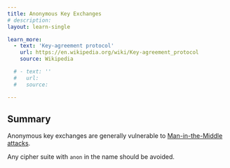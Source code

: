 ```yaml
---
title: Anonymous Key Exchanges
# description:
layout: learn-single

learn_more:
  - text: 'Key-agreement protocol'
    url: https://en.wikipedia.org/wiki/Key-agreement_protocol
    source: Wikipedia

  # - text: ''
  #   url:
  #   source:

---
```


## Summary

Anonymous key exchanges are generally vulnerable to [Man-in-the-Middle attacks][MITM].

Any cipher suite with `anon` in the name should be avoided.

[MITM]: https://en.wikipedia.org/wiki/Man-in-the-middle_attack
